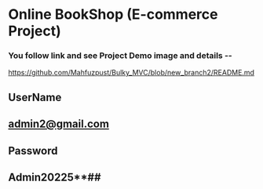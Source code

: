 # Online BookShop (E-commerce Project)

### You follow link and see Project Demo image and details --

https://github.com/Mahfuzpust/Bulky_MVC/blob/new_branch2/README.md

## UserName
## admin2@gmail.com

## Password
## Admin20225**##





